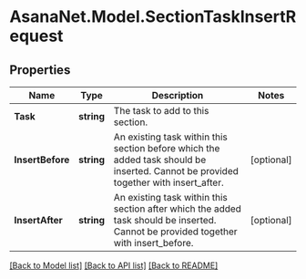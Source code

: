 # AsanaNet.Model.SectionTaskInsertRequest

## Properties

Name | Type | Description | Notes
------------ | ------------- | ------------- | -------------
**Task** | **string** | The task to add to this section. | 
**InsertBefore** | **string** | An existing task within this section before which the added task should be inserted. Cannot be provided together with insert_after. | [optional] 
**InsertAfter** | **string** | An existing task within this section after which the added task should be inserted. Cannot be provided together with insert_before. | [optional] 

[[Back to Model list]](../README.md#documentation-for-models) [[Back to API list]](../README.md#documentation-for-api-endpoints) [[Back to README]](../README.md)

